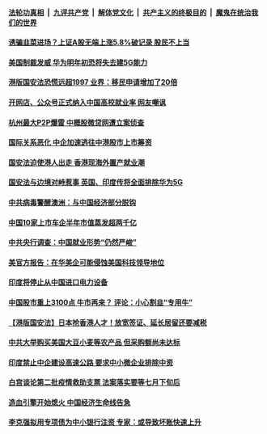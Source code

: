 ####  [法轮功真相](../../../../basic/blob/master/README.md?t=07061702) &nbsp;|&nbsp; [九评共产党](../../../../9ping.md/blob/master/README.md?t=07061702) &nbsp;|&nbsp; [解体党文化](../../../../jtdwh.md/blob/master/README.md?t=07061702)  &nbsp;|&nbsp; [共产主义的终极目的](../../../../gczydzjmd.md/blob/master/README.md?t=07061702) &nbsp;|&nbsp; [魔鬼在统治我们的世界](../../../../mgztzwmdsj.md/blob/master/README.md?t=07061702) 

#### [诱骗韭菜进场？上证A股无端上涨5.8%破记录 股民不上当](../pages/soh7/397825.md?t=07061702) 
#### [美国制裁发威 华为明年初恐将失去建5G能力](../pages/soh7/397804.md?t=07061702) 
#### [港版国安法恐慌远超1997 业界：移民申请增加了20倍](../pages/soh7/397819.md?t=07061702) 
#### [开网店、公众号正式纳入中国高校就业率 网友嘲讽](../pages/soh7/397810.md?t=07061702) 
#### [杭州最大P2P爆雷 中概股微贷网遭立案侦查](../pages/soh7/397561.md?t=07061702) 
#### [国际关系恶化 中企加速逃往中港股市上市筹资](../pages/soh7/397525.md?t=07061702) 
#### [国安法迫使港人出走 香港现海外置产就业潮](../pages/soh7/397513.md?t=07061702) 
#### [国安法与边境对峙惹事 英国、印度传将全面排除华为5G](../pages/soh7/397510.md?t=07061702) 
#### [中共病毒警醒澳洲：与中国经济部分脱钩](../pages/soh7/397270.md?t=07061702) 
#### [中国10家上市车企半年市值蒸发超两千亿](../pages/soh7/397129.md?t=07061702) 
#### [中共央行调查：中国就业形势“仍然严峻”](../pages/soh7/397126.md?t=07061702) 
#### [美官方报告：在华美企可能侵蚀美国科技领导地位](../pages/soh7/397120.md?t=07061702) 
#### [印度将停止从中国进口电力设备](../pages/soh7/397117.md?t=07061702) 
#### [中国股市重上3100点 牛市再来？ 评论：小心割韭“专用牛”](../pages/soh7/397111.md?t=07061702) 
#### [【港版国安法】日本抢香港人才！放宽签证、延长居留还要减税](../pages/soh7/396901.md?t=07061702) 
#### [中共大举购买美国大豆小麦等农产品 但采购额尚未达标](../pages/soh7/396886.md?t=07061702) 
#### [印度禁止中企建设高速公路 要求中小微企业排除中资](../pages/soh7/396877.md?t=07061702) 
#### [白宫谈论第二批疫情救助支票 法案落实要等七月下旬后](../pages/soh7/396715.md?t=07061702) 
#### [造血引擎开始熄火 中国经济生命线告急  ](../pages/soh7/396685.md?t=07061702) 
#### [李克强拟用专项债为中小银行注资 专家：或导致坏账快速上升 ](../pages/soh7/396697.md?t=07061702) 
